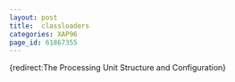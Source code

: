 ```yaml
---
layout: post
title:  classloaders
categories: XAP96
page_id: 61867355
---
```


{redirect:The Processing Unit Structure and Configuration}
